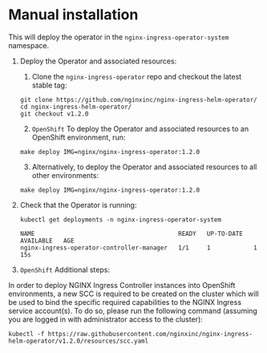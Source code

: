 # Manual installation

This will deploy the operator in the `nginx-ingress-operator-system` namespace.


1. Deploy the Operator and associated resources:
   1. Clone the `nginx-ingress-operator` repo and checkout the latest stable tag:
    ```
    git clone https://github.com/nginxinc/nginx-ingress-helm-operator/
    cd nginx-ingress-helm-operator/
    git checkout v1.2.0
    ```

   2. `OpenShift` To deploy the Operator and associated resources to an OpenShift environment, run:
    ```
    make deploy IMG=nginx/nginx-ingress-operator:1.2.0
    ```

   3. Alternatively, to deploy the Operator and associated resources to all other environments:
    ```
    make deploy IMG=nginx/nginx-ingress-operator:1.2.0
    ```

2. Check that the Operator is running:
    ```
    kubectl get deployments -n nginx-ingress-operator-system

    NAME                                        READY   UP-TO-DATE   AVAILABLE   AGE
    nginx-ingress-operator-controller-manager   1/1     1            1           15s
    ```

3. `OpenShift` Additional steps:

In order to deploy NGINX Ingress Controller instances into OpenShift environments, a new SCC is required to be created on the cluster which will be used to bind the specific required capabilities to the NGINX Ingress service account(s). To do so, please run the following command (assuming you are logged in with administrator access to the cluster):

`kubectl -f https://raw.githubusercontent.com/nginxinc/nginx-ingress-helm-operator/v1.2.0/resources/scc.yaml`
